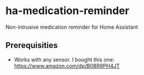 # ha-medication-reminder

Non-intrusive medication reminder for Home Assistant

## Prerequisities

- Works with any sensor. I bought this one: https://www.amazon.com/dp/B08R9PH4JT
